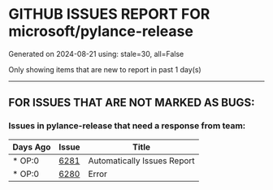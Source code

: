 
# GITHUB ISSUES REPORT FOR microsoft/pylance-release


Generated on 2024-08-21 using: stale=30, all=False


Only showing items that are new to report in past 1 day(s)


---

## FOR ISSUES THAT ARE NOT MARKED AS BUGS:


### Issues in pylance-release that need a response from team:

| Days Ago | Issue | Title |
| --- | --- | --- |
 | \* OP:0  |[6281](https://github.com/microsoft/pylance-release/issues/6281 "Automatically Issues Report")  |Automatically Issues Report |
 | \* OP:0  |[6280](https://github.com/microsoft/pylance-release/issues/6280 "Error")  |Error |




















